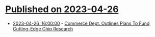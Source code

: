 # [Published on 2023-04-26](index.md)

* [2023-04-26, 16:00:00](https://tech.slashdot.org/story/23/04/26/0934222/commerce-dept-outlines-plans-to-fund-cutting-edge-chip-research?utm_source=rss1.0mainlinkanon&utm_medium=feed) - [Commerce Dept. Outlines Plans To Fund Cutting-Edge Chip Research](https://tech.slashdot.org/story/23/04/26/0934222/commerce-dept-outlines-plans-to-fund-cutting-edge-chip-research?utm_source=rss1.0mainlinkanon&utm_medium=feed)
